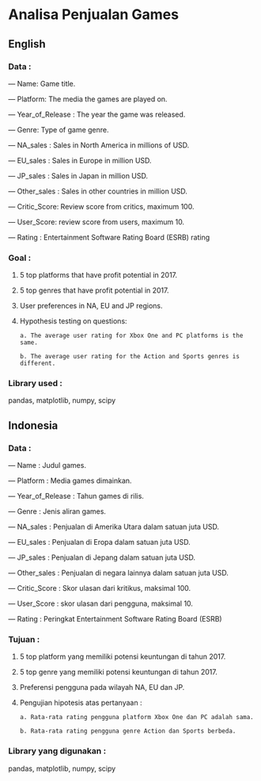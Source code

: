 # Analisa Penjualan Games

## English

### Data :

— Name: Game title.

— Platform: The media the games are played on.

— Year_of_Release : The year the game was released.

— Genre: Type of game genre.

— NA_sales : Sales in North America in millions of USD.

— EU_sales : Sales in Europe in million USD.

— JP_sales : Sales in Japan in million USD.

— Other_sales : Sales in other countries in million USD.

— Critic_Score: Review score from critics, maximum 100.

— User_Score: review score from users, maximum 10.

— Rating : Entertainment Software Rating Board (ESRB) rating

### Goal :
1. 5 top platforms that have profit potential in 2017.

2. 5 top genres that have profit potential in 2017.

3. User preferences in NA, EU and JP regions.

4. Hypothesis testing on questions:
       
       a. The average user rating for Xbox One and PC platforms is the same.
       
       b. The average user rating for the Action and Sports genres is different.

### Library used :

pandas, matplotlib, numpy, scipy

## Indonesia

### Data :

— Name : Judul games.

— Platform : Media games dimainkan.

— Year_of_Release : Tahun games di rilis.

— Genre : Jenis aliran games.

— NA_sales : Penjualan di Amerika Utara dalam satuan juta USD.

— EU_sales : Penjualan di Eropa dalam satuan juta USD.

— JP_sales : Penjualan di Jepang dalam satuan juta USD.

— Other_sales : Penjualan di negara lainnya dalam satuan juta USD.

— Critic_Score : Skor ulasan dari kritikus, maksimal 100.

— User_Score : skor ulasan dari pengguna, maksimal 10.

— Rating : Peringkat Entertainment Software Rating Board (ESRB)

### Tujuan :

1. 5 top platform yang memiliki potensi keuntungan di tahun 2017.

2. 5 top genre yang memiliki potensi keuntungan di tahun 2017.

3. Preferensi pengguna pada wilayah NA, EU dan JP.

4. Pengujian hipotesis atas pertanyaan :
       
       a. Rata-rata rating pengguna platform Xbox One dan PC adalah sama.
       
       b. Rata-rata rating pengguna genre Action dan Sports berbeda.

### Library yang digunakan :

pandas, matplotlib, numpy, scipy


